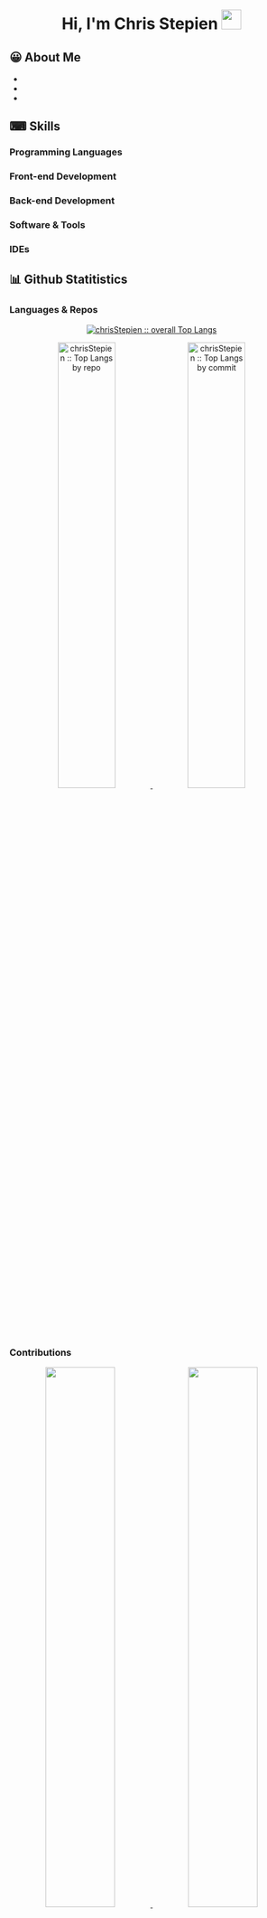 <h1 align="center"><b>Hi, I'm Chris Stepien </b><img src="https://media.giphy.com/media/hvRJCLFzcasrR4ia7z/giphy.gif" width="35"></h1>

## 😀 About Me

-  
- 
- 

## ⌨ Skills 
  
  ### Programming Languages
  
  ### Front-end Development
  
  ### Back-end Development
  
  ### Software & Tools
  
  ### IDEs
  
  

## 📊 Github Statitistics
<summary><h3>Languages & Repos</h3></summary>
<p align="center">
  <a href="https://github.com/chrisStepien/">
    <img src="https://github-readme-stats.vercel.app/api/top-langs/?username=chrisStepien&langs_count=6&theme=algolia&layout=compact&hide_border=true" alt="chrisStepien :: overall Top Langs "/>
  </a>
</p>
<p align="center">
  <a href="https://github.com/chrisStepien/">
    <img width="45%" src="https://github-profile-summary-cards.vercel.app/api/cards/repos-per-language?username=chrisStepien&theme=algolia&layout=compact&hide_border=true" alt="chrisStepien :: Top Langs by repo" />
    <img width="45%" src="https://github-profile-summary-cards.vercel.app/api/cards/most-commit-language?username=chrisStepien&theme=algolia&layout=compact&hide_border=true" alt="chrisStepien :: Top Langs by commit" />
  </a>
</p>
<summary><h3>Contributions</h3></summary>
<p align="center">
  <a href="https://github.com/chrisStepien/">
    <img width="49.5%" src="https://github-readme-stats.vercel.app/api?username=chrisStepien&show_icons=true&theme=algolia&hide_border=true" />
    <img width="49.5%" src="https://github-readme-streak-stats.herokuapp.com?user=chrisStepien&theme=algolia&hide_border=true" />
  </a>
</p>
